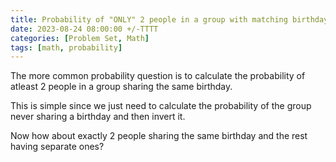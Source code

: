 ```yaml
---
title: Probability of "ONLY" 2 people in a group with matching birthdays
date: 2023-08-24 08:00:00 +/-TTTT
categories: [Problem Set, Math]
tags: [math, probability]
---
```


The more common probability question is to calculate the probability of atleast
2 people in a group sharing the same birthday.

This is simple since we just need to calculate the probability of the group never
sharing a birthday and then invert it.

Now how about exactly 2 people sharing the same birthday and the rest having separate ones?

